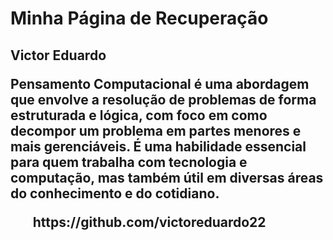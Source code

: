<h1> Minha Página de Recuperação
<h2>Victor Eduardo
<p>Pensamento Computacional é uma abordagem que envolve a resolução de problemas de forma estruturada e lógica, com foco em como decompor um problema em partes menores e mais gerenciáveis. É uma habilidade essencial para quem trabalha com tecnologia e computação, mas também útil em diversas áreas do conhecimento e do cotidiano.
<ul>
<a>https://github.com/victoreduardo22
